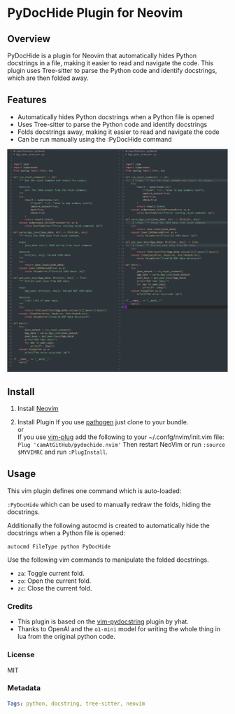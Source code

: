 # PyDocHide Plugin for Neovim

## Overview
PyDocHide is a plugin for Neovim that automatically hides Python docstrings in a file, making it easier to read and navigate the code. This plugin uses Tree-sitter to parse the Python code and identify docstrings, which are then folded away.

## Features
- Automatically hides Python docstrings when a Python file is opened
- Uses Tree-sitter to parse the Python code and identify docstrings
- Folds docstrings away, making it easier to read and navigate the code
- Can be run manually using the :PyDocHide command

![](./pydochide.jpg)

## Install

1. Install [Neovim](https://neovim.io/)

2. Install Plugin
If you use [pathogen](https://github.com/tpope/vim-pathogen) just clone to your bundle.  
or  
If you use [vim-plug](https://github.com/junegunn/vim-plug) add the following to your ~/.confg/nvim/init.vim file:
`Plug 'camAtGitHub/pydochide.nvim'`
Then restart NeoVim or run `:source $MYVIMRC` and run `:PlugInstall`.

## Usage

This vim plugin defines one command which is auto-loaded:

`:PyDocHide` which can be used to manually redraw the folds, hiding the docstrings.

Additionally the following autocmd is created to automatically hide the docstrings when a Python file is opened:
```vim
autocmd FileType python PyDocHide
```
Use the following vim commands to manipulate the folded docstrings.

* `za`: Toggle current fold.
* `zo`: Open the current fold.
* `zc`: Close the current fold.


### Credits
- This plugin is based on the [vim-pydocstring](https://github.com/yhat/vim-docstring) plugin by yhat.  
- Thanks to OpenAI and the `o1-mini` model for writing the whole thing in lua from the original python code.

### License
MIT

### Metadata
```yaml
Tags: python, docstring, tree-sitter, neovim
```
